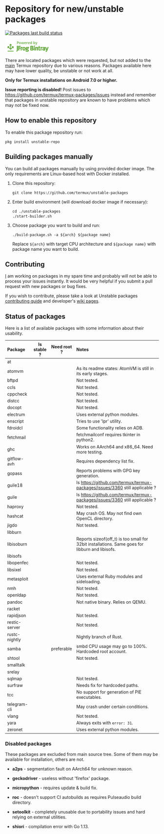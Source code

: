 # Repository for new/unstable packages

[![Packages last build status](https://github.com/termux/unstable-packages/workflows/Packages/badge.svg)](https://github.com/termux/unstable-packages/actions)

[![Powered by JFrog Bintray](./.github/static/powered-by-bintray.png)](https://bintray.com)

There are located packages which were requested, but not added to the
[main][termux-packages] Termux repository due to various reasons. Packages
available here may have lower quality, be unstable or not work at all.

**Only for Termux installations on Android 7.0 or higher.**

**Issue reporting is disabled!** Post issues to https://github.com/termux/termux-packages/issues
instead and remember that packages in unstable repository are known to
have problems which may not be fixed now.

## How to enable this repository

To enable this package repository run:

```
pkg install unstable-repo
```

## Building packages manually

You can build all packages manually by using provided docker image. The only
requirements are Linux-based host with Docker installed.

1. Clone this repository:
	```
	git clone https://github.com/termux/unstable-packages
	```

2. Enter build environment (will download docker image if necessary):
	```
	cd ./unstable-packages
	./start-builder.sh
	```

3. Choose package you want to build and run:
	```
	./build-package.sh -a ${arch} ${package name}
	```
	Replace `${arch}` with target CPU architecture and `${package name}` with
	package name you want to build.

## Contributing

[I](https://github.com/xeffyr) am working on packages in my spare time and probably
will not be able to process your issues instantly. It would be very helpful if you
submit a pull request with new packages or bug fixes.

If you wish to contribute, please take a look at Unstable packages [contributing guide](./CONTRIBUTING.md)
and developer's [wiki pages](https://github.com/termux/termux-packages/wiki).

[termux-packages]: <https://github.com/termux/termux-packages>

## Status of packages

Here is a list of available packages with some information about their usability.

| Package           | Is stable ? | Need root ? | Notes                                            |
|:------------------|:-----------:|:-----------:|:-------------------------------------------------|
| at                |             |             |                                                  |
| atomvm            |             |             | As its readme states: AtomVM is still in its early stages. |
| bftpd             |             |             | Not tested.                                      |
| ccls              |             |             | Not tested.                                      |
| cppcheck          |             |             | Not tested.                                      |
| distcc            |             |             | Not tested.                                      |
| docopt            |             |             | Not tested.                                      |
| electrum          |             |             | Uses external python modules.                    |
| enscript          |             |             | Tries to use 'lpr' utility.                      |
| fdroidcl          |             |             | Some functionality relies on ADB.                |
| fetchmail         |             |             | fetchmailconf requires tkinter in python2.       |
| ghc               |             |             | Works on AArch64 and x86_64. Need more testing.  |
| gitflow-avh       |             |             | Requires dependency list fix.                    |
| gopass            |             |             | Reports problems with GPG key generation.        |
| guile18           |             |             | Is https://github.com/termux/termux-packages/issues/3360 still applicable ? |
| guile             |             |             | Is https://github.com/termux/termux-packages/issues/3360 still applicable ? |
| haproxy           |             |             | Not tested.                                      |
| hashcat           |             |             | May crash OS. May not find own OpenCL directory. |
| jigdo             |             |             | Not tested.                                      |
| libburn           |             |             |                                                  |
| libisoburn        |             |             | Reports sizeof(off_t) is too small for 32bit installations. Same goes for libburn and libisofs. |
| libisofs          |             |             |                                                  |
| libopenfec        |             |             | Not tested.                                      |
| libsixel          |             |             | Not tested.                                      |
| metasploit        |             |             | Uses external Ruby modules and sideloading.      |
| nmh               |             |             | Not tested.                                      |
| openldap          |             |             | Not tested.                                      |
| pandoc            |             |             | Not native binary. Relies on QEMU.               |
| racket            |             |             |                                                  |
| rapidjson         |             |             | Not tested.                                      |
| restic-server     |             |             | Not tested.                                      |
| rustc-nightly     |             |             | Nightly branch of Rust.                          |
| samba             |             | preferable  | smbd CPU usage may go to 100%. Hardcoded root account. |
| shtool            |             |             | Not tested.                                      |
| smalltalk         |             |             |                                                  |
| srelay            |             |             |                                                  |
| sqlmap            |             |             | Not tested.                                      |
| surfraw           |             |             | Needs fix for hardcoded paths.                   |
| tcc               |             |             | No support for generation of PIE executables.    |
| telegram-cli      |             |             | May crash under certain conditions.              |
| vlang             |             |             | Not tested.                                      |
| yara              |             |             | Always exits with `error: 31`.                   |
| zeronet           |             |             | Uses external python modules.                    |

### Disabled packages

These packages are excluded from main source tree. Some of them may be available for installation, others are not.

- **a2ps** - segmentation fault on AArch64 for unknown reason.

- **geckodriver** - useless without 'firefox' package.

- **micropython** - requires update & build fix.

- **roc** - doesn't support CI autobuilds as requires Pulseaudio build directory.

- **setoolkit** - completely unusable due to portability issues and hard relying on external utilities.

- **shiori** - compilation error with Go 1.13.
